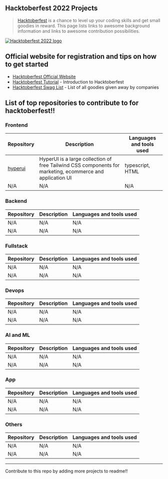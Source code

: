 ## Hacktoberfest 2022 Projects

> [Hacktoberfest](https://hacktoberfest.digitalocean.com/) is a chance to level up your coding skills and get small goodies in reward.
> This page lists links to awesome background information and links to awesome contribution possibilities.

[![Hacktoberfest 2022 logo](https://hacktoberfest-swag.com/assets/hacktoberfest-logo.png)](https://hacktoberfest.digitalocean.com/)

## Official website for registration and tips on how to get started

- [Hacktoberfest Official Website](https://hacktoberfest.digitalocean.com/)
- [Hacktoberfest Tutorial](https://youtu.be/nkuYH40cjo4) - Introduction to Hacktoberfest
- [Hacktoberfest Swag List](https://hacktoberfestswaglist.com/) - List of all goodies given away by companies

## List of top repositories to contribute to for hacktoberfest!!

### Frontend

| Repository                                     | Description                                                                                               | Languages and tools used |
| ---------------------------------------------- | --------------------------------------------------------------------------------------------------------- | ------------------------ |
| [hyperui](https://github.com/markmead/hyperui) | HyperUI is a large collection of free Tailwind CSS components for marketing, ecommerce and application UI | typescript, HTML         |
| N/A                                            | N/A                                                                                                       | N/A                      |

### Backend

| Repository | Description | Languages and tools used |
| ---------- | ----------- | ------------------------ |
| N/A        | N/A         | N/A                      |
| N/A        | N/A         | N/A                      |

### Fullstack

| Repository | Description | Languages and tools used |
| ---------- | ----------- | ------------------------ |
| N/A        | N/A         | N/A                      |
| N/A        | N/A         | N/A                      |

### Devops

| Repository | Description | Languages and tools used |
| ---------- | ----------- | ------------------------ |
| N/A        | N/A         | N/A                      |
| N/A        | N/A         | N/A                      |

### AI and ML

| Repository | Description | Languages and tools used |
| ---------- | ----------- | ------------------------ |
| N/A        | N/A         | N/A                      |
| N/A        | N/A         | N/A                      |

### App

| Repository | Description | Languages and tools used |
| ---------- | ----------- | ------------------------ |
| N/A        | N/A         | N/A                      |
| N/A        | N/A         | N/A                      |

### Others

| Repository | Description | Languages and tools used |
| ---------- | ----------- | ------------------------ |
| N/A        | N/A         | N/A                      |
| N/A        | N/A         | N/A                      |

<hr>

Contribute to this repo by adding more projects to readme!!
